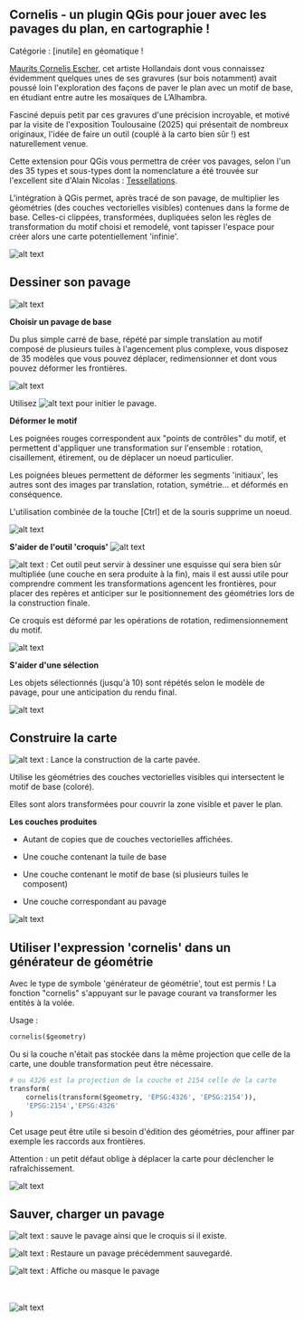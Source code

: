 
## Cornelis - un plugin QGis pour jouer avec les pavages du plan, en cartographie !

Catégorie : [inutile] en géomatique !

[Maurits Cornelis Escher](https://en.wikipedia.org/wiki/M._C._Escher), cet artiste Hollandais dont vous connaissez évidemment quelques unes de ses gravures (sur bois notamment) avait poussé loin l'exploration des façons de paver le plan avec un motif de base, en étudiant entre autre les mosaïques de L’Alhambra.

Fasciné depuis petit par ces gravures d'une précision incroyable, et motivé par la visite de l'exposition Toulousaine (2025) qui présentait de nombreux originaux, l'idée de faire un outil (couplé à la carto bien sûr !) est naturellement venue.

Cette extension pour QGis vous permettra de créer vos pavages, selon l'un des 35 types et sous-types dont la nomenclature
a été trouvée sur l'excellent site d'Alain Nicolas : [Tessellations](https://fr.tessellations-nicolas.com/methode.php).

L'intégration à QGis permet, après tracé de son pavage, de multiplier les géométries (des couches vectorielles visibles) contenues dans la forme de base. Celles-ci clippées, transformées, dupliquées selon les règles de transformation du motif choisi et remodelé, vont tapisser l'espace pour créer alors une carte potentiellement 'infinie'.

![alt text](Cornelis/resources/sample1.png)

## Dessiner son pavage

![alt text](Cornelis/resources/demo1.gif)

**Choisir un pavage de base**

Du plus simple carré de base, répété par simple translation au motif composé de plusieurs tuiles à l'agencement plus complexe, vous disposez de 35 modèles que vous pouvez déplacer, redimensionner et dont vous pouvez déformer les frontières.

![alt text](Cornelis/resources/menu.png)

Utilisez ![alt text](Cornelis/resources/vectorDeformInit.svg)  pour initier le pavage.

**Déformer le motif**

Les poignées rouges correspondent aux "points de contrôles" du motif, et permettent d'appliquer une transformation sur l'ensemble : rotation, cisaillement, étirement, ou de déplacer un noeud particulier.

Les poignées bleues permettent de déformer les segments 'initiaux', les autres sont des images par translation, rotation, symétrie... et déformés en conséquence.

L'utilisation combinée de la touche [Ctrl] et de la souris supprime un noeud.

![alt text](Cornelis/resources/demo2.gif)

**S'aider de l'outil 'croquis'** ![alt text](Cornelis/resources/brush.svg)

![alt text](Cornelis/resources/brush.svg) : Cet outil peut servir à dessiner une esquisse qui sera bien sûr multipliée (une couche en sera produite à la fin), mais il est aussi utile pour comprendre comment les transformations agencent les frontières, pour placer des repères et anticiper sur le positionnement des géométries lors de la construction finale.

Ce croquis est déformé par les opérations de rotation, redimensionnement du motif.

![alt text](Cornelis/resources/demo3.gif)

**S'aider d'une sélection**

Les objets sélectionnés (jusqu'à 10) sont répétés selon le modèle de pavage, pour une anticipation du rendu final.

![alt text](Cornelis/resources/demo6.gif)

## Construire la carte

![alt text](Cornelis/resources/vectorDeformCalc.svg) : Lance la construction de la carte pavée.

Utilise les géométries des couches vectorielles visibles qui intersectent le motif de base (coloré).

Elles sont alors transformées pour couvrir la zone visible et paver le plan.

**Les couches produites**

- Autant de copies que de couches vectorielles affichées.

- Une couche contenant la tuile de base

- Une couche contenant le motif de base (si plusieurs tuiles le composent)

- Une couche correspondant au pavage

![alt text](Cornelis/resources/demo4.gif)

## Utiliser l'expression 'cornelis' dans un générateur de géométrie

Avec le type de symbole 'générateur de géométrie', tout est permis ! La fonction "cornelis" s'appuyant sur le pavage courant va transformer les entités à la volée.

Usage :
```python
cornelis($geometry)
```

Ou si la couche n'était pas stockée dans la même projection que celle de la carte, une double transformation peut être nécessaire.

```python
# ou 4326 est la projection de la couche et 2154 celle de la carte
transform(
	cornelis(transform($geometry, 'EPSG:4326', 'EPSG:2154')),
	'EPSG:2154','EPSG:4326'
)
```

Cet usage peut être utile si besoin d'édition des géométries, pour affiner par exemple les raccords aux frontières.

Attention : un petit défaut oblige à déplacer la carte pour déclencher le rafraîchissement.

![alt text](Cornelis/resources/demo5.gif)

## Sauver, charger un pavage

![alt text](Cornelis/resources/vectorDeformSave.svg) : sauve le pavage ainsi que  le croquis si il existe.

![alt text](Cornelis/resources/vectorDeformLoad.svg) : Restaure un pavage précédemment sauvegardé.

![alt text](Cornelis/resources/vectorDeformSource.svg) : Affiche ou masque le pavage


\
\
![alt text](Cornelis/resources/cornelis_tlse.gif)
